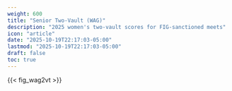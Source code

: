 ```yaml
---
weight: 600
title: "Senior Two-Vault (WAG)"
description: "2025 women's two-vault scores for FIG-sanctioned meets"
icon: "article"
date: "2025-10-19T22:17:03-05:00"
lastmod: "2025-10-19T22:17:03-05:00"
draft: false
toc: true
---
```


{{< fig_wag2vt >}}